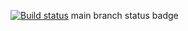 [![Build status](https://ci.appveyor.com/api/projects/status/hrl9pyopilecr59v?svg=true)](https://ci.appveyor.com/project/OlgaMelman/patterns-1)
main branch status badge
